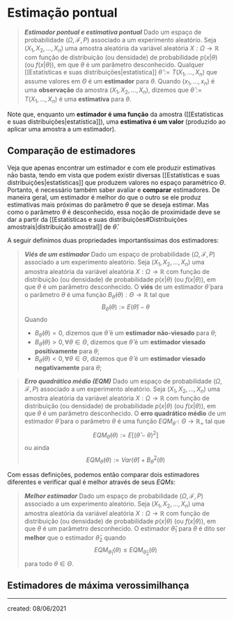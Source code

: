 # Estimação pontual
> ***Estimador pontual e estimativa pontual***
> Dado um espaço de probabilidade $(\Omega, \mathcal{F}, P)$ associado a um experimento aleatório. Seja $(X_1, X_2, \dots, X_n)$ uma amostra aleatória da variável aleatória $X : \Omega \rightarrow \mathbb{R}$ com função de distribuição (ou densidade) de probabilidade $p(x|\theta)$ (ou $f(x|\theta)$), em que $\theta$ é um parâmetro desconhecido. Qualquer [[Estatísticas e suas distribuições|estatística]] $\hat{\theta} := T(X_1, \dots, X_n)$ que assume valores em $\Theta$ é um **estimador** para $\theta$. Quando $(x_1, \dots, x_n)$ é uma **observação** da amostra $(X_1, X_2, \dots, X_n)$, dizemos que $\hat{\theta} := T(X_1,\dots,X_n)$ é uma **estimativa** para $\theta$.

Note que, enquanto um **estimador é uma função** da amostra ([[Estatísticas e suas distribuições|estatística]]), uma **estimativa é um valor** (produzido ao aplicar uma amostra a um estimador).

## Comparação de estimadores
Veja que apenas encontrar um estimador e com ele produzir estimativas não basta, tendo em vista que podem existir diversas [[Estatísticas e suas distribuições|estatísticas]] que produzem valores no espaço paramétrico $\Theta$. Portanto, é necessário também saber avaliar e **comparar** estimadores. De maneira geral, um estimador é melhor do que o outro se ele produz estimativas mais próximas do parâmetro $\theta$ que se deseja estimar. Mas como o parâmetro $\theta$ é desconhecido, essa noção de proximidade deve se dar a partir da [[Estatísticas e suas distribuições#Distribuições amostrais|distribuição amostral]] de $\hat{\theta}$.

A seguir definimos duas propriedades importantíssimas dos estimadores:

> ***Viés de um estimador***
> Dado um espaço de probabilidade $(\Omega, \mathcal{F}, P)$ associado a um experimento aleatório. Seja $(X_1, X_2, \dots, X_n)$ uma amostra aleatória da variável aleatória $X : \Omega \rightarrow \mathbb{R}$ com função de distribuição (ou densidade) de probabilidade $p(x|\theta)$ (ou $f(x|\theta)$), em que $\theta$ é um parâmetro desconhecido. O **viés** de um estimador $\hat{\theta}$ para o parâmetro $\theta$ é uma função $B_{\hat{\theta}}(\theta) : \Theta \rightarrow \mathbb{R}$ tal que
>$$
  B_{\hat{\theta}}(\theta) := E(\hat{\theta}) - \theta
>$$
> Quando
> - $B_{\hat{\theta}}(\theta) = 0$, dizemos que $\hat{\theta}$ é um **estimador não-viesado** para $\theta$;
> - $B_{\hat{\theta}}(\theta) > 0, \forall \theta \in \Theta$, dizemos que $\hat{\theta}$ é um **estimador viesado positivamente** para $\theta$;
> - $B_{\hat{\theta}}(\theta) < 0, \forall \theta \in \Theta$, dizemos que $\hat{\theta}$ é um **estimador viesado negativamente** para $\theta$;

> ***Erro quadrático médio (EQM)***
> Dado um espaço de probabilidade $(\Omega, \mathcal{F}, P)$ associado a um experimento aleatório. Seja $(X_1, X_2, \dots, X_n)$ uma amostra aleatória da variável aleatória $X : \Omega \rightarrow \mathbb{R}$ com função de distribuição (ou densidade) de probabilidade $p(x|\theta)$ (ou $f(x|\theta)$), em que $\theta$ é um parâmetro desconhecido. O **erro quadrático médio** de um estimador $\hat{\theta}$ para o parâmetro $\theta$ é uma função $EQM_{\hat{\theta}} : \Theta \rightarrow \mathbb{R}_+$ tal que
>$$
  EQM_{\hat{\theta}}(\theta) := E\left[\left(\hat{\theta} - \theta\right)^2\right]
>$$
> ou ainda
>$$
  EQM_{\hat{\theta}}(\theta) := Var(\hat{\theta}) + B_{\hat{\theta}}^2(\theta)
>$$

Com essas definições, podemos então comparar dois estimadores diferentes e verificar qual é melhor através de seus *EQMs*:

> ***Melhor estimador***
> Dado um espaço de probabilidade $(\Omega, \mathcal{F}, P)$ associado a um experimento aleatório. Seja $(X_1, X_2, \dots, X_n)$ uma amostra aleatória da variável aleatória $X : \Omega \rightarrow \mathbb{R}$ com função de distribuição (ou densidade) de probabilidade $p(x|\theta)$ (ou $f(x|\theta)$), em que $\theta$ é um parâmetro desconhecido. O estimador $\hat{\theta}_1$ para $\theta$ é dito ser **melhor** que o estimador $\hat{\theta}_2$ quando
>$$
  EQM_{\hat{\theta}_1}(\theta) \leq EQM_{\hat{\theta}_2}(\theta)
>$$
> para todo $\theta \in \Theta$.

## Estimadores de máxima verossimilhança

---

created: 08/06/2021

